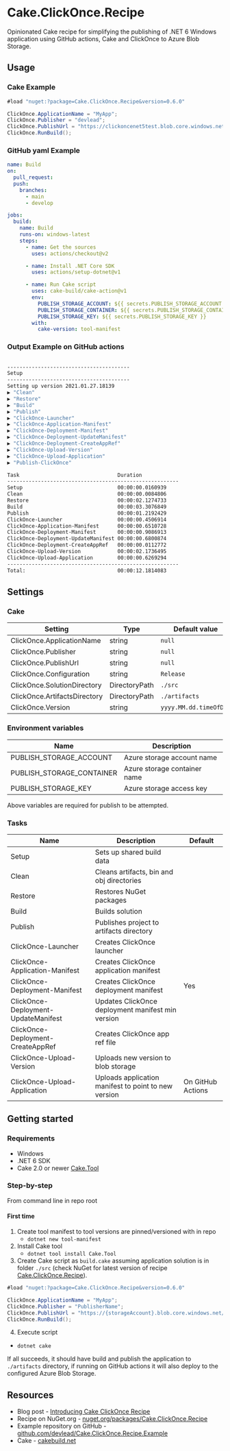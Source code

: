 # Cake.ClickOnce.Recipe

Opinionated Cake recipe for simplifying the publishing of .NET 6 Windows application using GitHub actions, Cake and ClickOnce to Azure Blob Storage.

## Usage

### Cake Example

```csharp
#load "nuget:?package=Cake.ClickOnce.Recipe&version=0.6.0"

ClickOnce.ApplicationName = "MyApp";
ClickOnce.Publisher = "devlead";
ClickOnce.PublishUrl = "https://clickoncenet5test.blob.core.windows.net/publish";
ClickOnce.RunBuild();
```

### GitHub yaml Example

```yaml
name: Build
on:
  pull_request:
  push:
    branches:
      - main
      - develop

jobs:
  build:
    name: Build
    runs-on: windows-latest
    steps:
      - name: Get the sources
        uses: actions/checkout@v2

      - name: Install .NET Core SDK
        uses: actions/setup-dotnet@v1

      - name: Run Cake script
        uses: cake-build/cake-action@v1
        env:
          PUBLISH_STORAGE_ACCOUNT: ${{ secrets.PUBLISH_STORAGE_ACCOUNT }}
          PUBLISH_STORAGE_CONTAINER: ${{ secrets.PUBLISH_STORAGE_CONTAINER }}
          PUBLISH_STORAGE_KEY: ${{ secrets.PUBLISH_STORAGE_KEY }}
        with:
          cake-version: tool-manifest
```

### Output Example on GitHub actions

```bash

----------------------------------------
Setup
----------------------------------------
Setting up version 2021.01.27.18139
▶ "Clean"
▶ "Restore"
▶ "Build"
▶ "Publish"
▶ "ClickOnce-Launcher"
▶ "ClickOnce-Application-Manifest"
▶ "ClickOnce-Deployment-Manifest"
▶ "ClickOnce-Deployment-UpdateManifest"
▶ "ClickOnce-Deployment-CreateAppRef"
▶ "ClickOnce-Upload-Version"
▶ "ClickOnce-Upload-Application"
▶ "Publish-ClickOnce"

Task                                Duration
--------------------------------------------------------
Setup                               00:00:00.0160939
Clean                               00:00:00.0084806
Restore                             00:00:02.1274733
Build                               00:00:03.3076849
Publish                             00:00:01.2192429
ClickOnce-Launcher                  00:00:00.4506914
ClickOnce-Application-Manifest      00:00:00.6510728
ClickOnce-Deployment-Manifest       00:00:00.9086913
ClickOnce-Deployment-UpdateManifest 00:00:00.6800874
ClickOnce-Deployment-CreateAppRef   00:00:00.0112772
ClickOnce-Upload-Version            00:00:02.1736495
ClickOnce-Upload-Application        00:00:00.6269294
--------------------------------------------------------
Total:                              00:00:12.1814083
```

## Settings

### Cake

| Setting                      | Type          | Default value          | Example                                                      |
|------------------------------|---------------|------------------------|--------------------------------------------------------------|
| ClickOnce.ApplicationName    | string        | `null`                 | `MyApp`                                                      |
| ClickOnce.Publisher          | string        | `null`                 | `devlead`                                                    |
| ClickOnce.PublishUrl         | string        | `null`                 | `https://{storageaccount}.blob.core.windows.net/{container}` |
| ClickOnce.Configuration      | string        | `Release`              | `Release`                                                    |
| ClickOnce.SolutionDirectory  | DirectoryPath | `./src`                | `./src`                                                      |
| ClickOnce.ArtifactsDirectory | DirectoryPath | `./artifacts`          | `./artifacts`                                                |
| ClickOnce.Version            | string        | `yyyy.MM.dd.timeOfDay` | `2021.01.27.18292`                                           |

### Environment variables

| Name                      | Description                  |
|---------------------------|------------------------------|
| PUBLISH_STORAGE_ACCOUNT   | Azure storage account name   |
| PUBLISH_STORAGE_CONTAINER | Azure storage container name |
| PUBLISH_STORAGE_KEY       | Azure storage access key     |

Above variables are required for publish to be attempted.

### Tasks

| Name                                | Description                                          | Default            |
|-------------------------------------|------------------------------------------------------|--------------------|
| Setup                               | Sets up shared build data                            |                    |
| Clean                               | Cleans artifacts, bin and obj directories            |                    |
| Restore                             | Restores NuGet packages                              |                    |
| Build                               | Builds solution                                      |                    |
| Publish                             | Publishes project to artifacts directory             |                    |
| ClickOnce-Launcher                  | Creates ClickOnce launcher                           |                    |
| ClickOnce-Application-Manifest      | Creates ClickOnce application manifest               |                    |
| ClickOnce-Deployment-Manifest       | Creates ClickOnce deployment manifest                | Yes                |
| ClickOnce-Deployment-UpdateManifest | Updates ClickOnce deployment manifest min version    |                    |
| ClickOnce-Deployment-CreateAppRef   | Creates ClickOnce app ref file                       |                    |
| ClickOnce-Upload-Version            | Uploads new version to blob storage                  |                    |
| ClickOnce-Upload-Application        | Uploads application manifest to point to new version | On GitHub Actions  |

## Getting started

### Requirements

* Windows
* .NET 6 SDK
* Cake 2.0 or newer [Cake.Tool](https://www.nuget.org/packages/Cake.Tool)

### Step-by-step

From command line in repo root

#### First time

1. Create tool manifest to tool versions are pinned/versioned with in repo
    * `dotnet new tool-manifest`
1. Install Cake tool
    * `dotnet tool install Cake.Tool`
1. Create Cake script as `build.cake` assuming application solution is in folder `./src` (check NuGet for latest version of recipe [Cake.ClickOnce.Recipe](https://www.nuget.org/packages/Cake.ClickOnce.Recipe)).

```csharp
#load "nuget:?package=Cake.ClickOnce.Recipe&version=0.6.0"

ClickOnce.ApplicationName = "MyApp";
ClickOnce.Publisher = "PublisherName";
ClickOnce.PublishUrl = "https://{storageAccount}.blob.core.windows.net/{container}";
ClickOnce.RunBuild();
```

4. Execute script
  * `dotnet cake`

If all succeeds, it should have build and publish the application to `./artifacts` directory, if running on GitHub actions it will also deploy to the configured Azure Blob Storage.

## Resources

* Blog post - [Introducing Cake ClickOnce Recipe](https://www.devlead.se/posts/2021/2021-03-03-introducing-cake-clickonce-recipe)
* Recipe on NuGet.org - [nuget.org/packages/Cake.ClickOnce.Recipe](https://www.nuget.org/packages/Cake.ClickOnce.Recipe/)
* Example repository on GitHub - [github.com/devlead/Cake.ClickOnce.Recipe.Example](https://github.com/devlead/Cake.ClickOnce.Recipe.Example)
* Cake - [cakebuild.net](https://cakebuild.net/)
